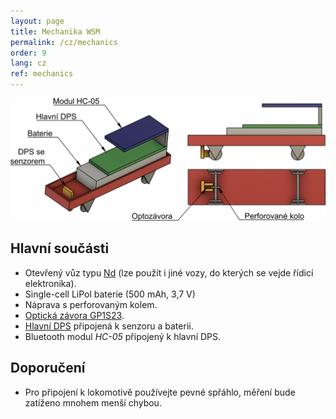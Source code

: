 ```yaml
---
layout: page
title: Mechanika WSM
permalink: /cz/mechanics
order: 9
lang: cz
ref: mechanics
---
```


![Nákres mechaniky WSM](/assets/img/wsm-3d-cz.png)

## Hlavní součásti

 * Otevřený vůz typu
   [Nd](https://www.itvlaky.cz/2-ose-kratke/tt-klanicovy-vuz-nd--csd-tillig-14662/)
   (lze použít i jiné vozy, do kterých se vejde řídicí elektronika).
 * Single-cell LiPol baterie (500 mAh, 3,7 V)
 * Náprava s perforovaným kolem.
 * [Optická závora GP1S23](http://static6.arrow.com/aropdfconversion/33ee6367e3f24c1538ff4b63e7c9272b758d9d51/tec_datasheet_gp1s23.pdf).
 * [Hlavní DPS](https://github.com/kmzbrnoI/wsm-pcb) připojená k senzoru a baterii.
 * Bluetooth modul *HC-05* připojený k hlavní DPS.

## Doporučení

 * Pro připojení k lokomotivě používejte pevné spřáhlo, měření bude zatíženo
   mnohem menší chybou.
